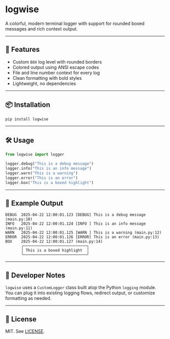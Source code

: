 # logwise

A colorful, modern terminal logger with support for rounded boxed messages and rich context output.

---

## 🚀 Features

- Custom `BOX` log level with rounded borders
- Colored output using ANSI escape codes
- File and line number context for every log
- Clean formatting with bold styles
- Lightweight, no dependencies

---

## 📦 Installation

```bash
pip install logwise
```

---

## 🛠️ Usage

```python
from logwise import logger

logger.debug("This is a debug message")
logger.info("This is an info message")
logger.warn("This is a warning")
logger.error("This is an error")
logger.box("This is a boxed highlight")
```

---

## 📁 Example Output

```
DEBUG  2025-04-22 12:00:01.123 [DEBUG] This is a debug message (main.py:10)
INFO   2025-04-22 12:00:01.124 [INFO ] This is an info message (main.py:11)
WARN   2025-04-22 12:00:01.125 [WARN ] This is a warning (main.py:12)
ERROR  2025-04-22 12:00:01.126 [ERROR] This is an error (main.py:13)
BOX    2025-04-22 12:00:01.127 (main.py:14)
       ╭────────────────────────────╮
       │ This is a boxed highlight  │
       ╰────────────────────────────╯
```

---

## 🧩 Developer Notes

`logwise` uses a `CustomLogger` class built atop the Python `logging` module. You can plug it into existing logging flows, redirect output, or customize formatting as needed.

---

## 📄 License

MIT. See [LICENSE](./LICENSE).